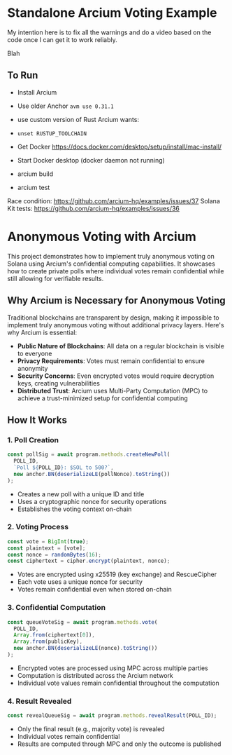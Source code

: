 # Standalone Arcium Voting Example

My intention here is to fix all the warnings and do a video based on the code once I can get it to work reliably.

Blah

## To Run

- Install Arcium
- Use older Anchor 
`avm use 0.31.1`
- use custom version of Rust Arcium wants:
- `unset RUSTUP_TOOLCHAIN`

- Get Docker https://docs.docker.com/desktop/setup/install/mac-install/
- Start Docker desktop (docker daemon not running)

- arcium build
- arcium test

Race condition: https://github.com/arcium-hq/examples/issues/37
Solana Kit tests: https://github.com/arcium-hq/examples/issues/36


# Anonymous Voting with Arcium

This project demonstrates how to implement truly anonymous voting on Solana using Arcium's confidential computing capabilities. It showcases how to create private polls where individual votes remain confidential while still allowing for verifiable results.

## Why Arcium is Necessary for Anonymous Voting

Traditional blockchains are transparent by design, making it impossible to implement truly anonymous voting without additional privacy layers. Here's why Arcium is essential:

- **Public Nature of Blockchains**: All data on a regular blockchain is visible to everyone
- **Privacy Requirements**: Votes must remain confidential to ensure anonymity
- **Security Concerns**: Even encrypted votes would require decryption keys, creating vulnerabilities
- **Distributed Trust**: Arcium uses Multi-Party Computation (MPC) to achieve a trust-minimized setup for confidential computing

## How It Works

### 1. Poll Creation

```typescript
const pollSig = await program.methods.createNewPoll(
  POLL_ID,
  `Poll ${POLL_ID}: $SOL to 500?`,
  new anchor.BN(deserializeLE(pollNonce).toString())
);
```

- Creates a new poll with a unique ID and title
- Uses a cryptographic nonce for security operations
- Establishes the voting context on-chain

### 2. Voting Process

```typescript
const vote = BigInt(true);
const plaintext = [vote];
const nonce = randomBytes(16);
const ciphertext = cipher.encrypt(plaintext, nonce);
```

- Votes are encrypted using x25519 (key exchange) and RescueCipher
- Each vote uses a unique nonce for security
- Votes remain confidential even when stored on-chain

### 3. Confidential Computation

```typescript
const queueVoteSig = await program.methods.vote(
  POLL_ID,
  Array.from(ciphertext[0]),
  Array.from(publicKey),
  new anchor.BN(deserializeLE(nonce).toString())
);
```

- Encrypted votes are processed using MPC across multiple parties
- Computation is distributed across the Arcium network
- Individual vote values remain confidential throughout the computation

### 4. Result Revealed

```typescript
const revealQueueSig = await program.methods.revealResult(POLL_ID);
```

- Only the final result (e.g., majority vote) is revealed
- Individual votes remain confidential
- Results are computed through MPC and only the outcome is published
